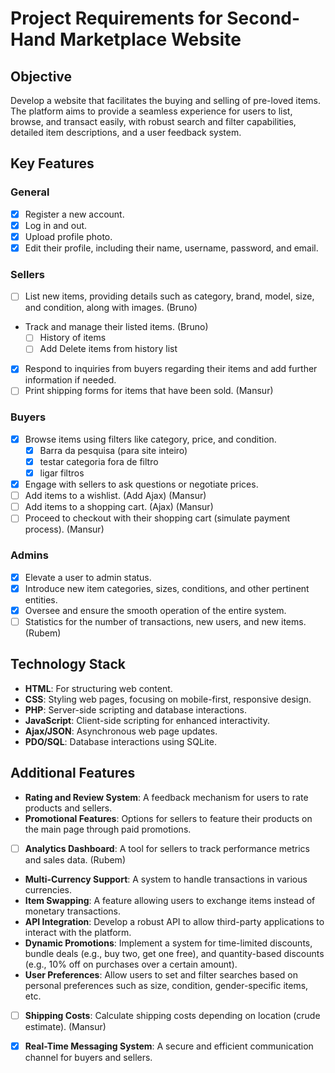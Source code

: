 # Project Requirements for Second-Hand Marketplace Website

## Objective
Develop a website that facilitates the buying and selling of pre-loved items. The platform aims to provide a seamless experience for users to list, browse, and transact easily, with robust search and filter capabilities, detailed item descriptions, and a user feedback system.

## Key Features
### General
- [X] Register a new account.
- [X] Log in and out.
- [X] Upload profile photo.
- [X] Edit their profile, including their name, username, password, and email.

### Sellers
- [ ] List new items, providing details such as category, brand, model, size, and condition, along with images. (Bruno)
- Track and manage their listed items. (Bruno)
  - [ ] History of items
  - [ ] Add Delete items from history list 
- [X] Respond to inquiries from buyers regarding their items and add further information if needed.
- [ ] Print shipping forms for items that have been sold. (Mansur)

### Buyers
- [X] Browse items using filters like category, price, and condition.
  - [X] Barra da pesquisa (para site inteiro)
  - [X] testar categoria fora de filtro
  - [X] ligar filtros
- [X] Engage with sellers to ask questions or negotiate prices.
- [ ] Add items to a wishlist. (Add Ajax) (Mansur)
- [ ] Add items to a shopping cart. (Ajax) (Mansur)
- [ ] Proceed to checkout with their shopping cart (simulate payment process). (Mansur)

### Admins
- [X] Elevate a user to admin status.
- [X] Introduce new item categories, sizes, conditions, and other pertinent entities.
- [X] Oversee and ensure the smooth operation of the entire system.
- [ ] Statistics for the number of transactions, new users, and new items. (Rubem)

## Technology Stack
- **HTML**: For structuring web content.
- **CSS**: Styling web pages, focusing on mobile-first, responsive design.
- **PHP**: Server-side scripting and database interactions.
- **JavaScript**: Client-side scripting for enhanced interactivity.
- **Ajax/JSON**: Asynchronous web page updates.
- **PDO/SQL**: Database interactions using SQLite.

## Additional Features
- **Rating and Review System**: A feedback mechanism for users to rate products and sellers.
- **Promotional Features**: Options for sellers to feature their products on the main page through paid promotions.
- [ ] **Analytics Dashboard**: A tool for sellers to track performance metrics and sales data. (Rubem)
- **Multi-Currency Support**: A system to handle transactions in various currencies.
- **Item Swapping**: A feature allowing users to exchange items instead of monetary transactions.
- **API Integration**: Develop a robust API to allow third-party applications to interact with the platform.
- **Dynamic Promotions**: Implement a system for time-limited discounts, bundle deals (e.g., buy two, get one free), and quantity-based discounts (e.g., 10% off on purchases over a certain amount).
- **User Preferences**: Allow users to set and filter searches based on personal preferences such as size, condition, gender-specific items, etc.
- [ ] **Shipping Costs**: Calculate shipping costs depending on location (crude estimate). (Mansur)
- [X] **Real-Time Messaging System**: A secure and efficient communication channel for buyers and sellers.

